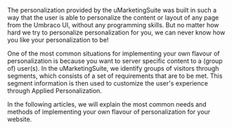The personalization provided by the uMarketingSuite was built in such a way that the user is able to personalize the content or layout of any page from the Umbraco UI, without any programming skills. But no matter how hard we try to personalize personalization for you, we can never know how you like your personalization to be!

One of the most common situations for implementing your own flavour of personalization is because you want to server specific content to a (group of) user(s). In the uMarketingSuite, we identify groups of visitors through segments, which consists of a set of requirements that are to be met. This segment information is then used to customize the user's experience through Applied Personalization.

In the following articles, we will explain the most common needs and methods of implementing your own flavour of personalization for your website.